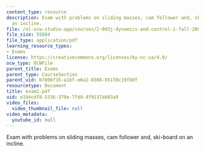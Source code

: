 ```yaml
---
content_type: resource
description: Exam with problems on sliding masses, cam follower and, ski-board on
  an incline.
file: /ol-ocw-studio-app/courses/2-003j-dynamics-and-control-i-fall-2007/e194cdf85336379e7fd94f9137a803a9_exam2.pdf
file_size: 55884
file_type: application/pdf
learning_resource_types:
- Exams
license: https://creativecommons.org/licenses/by-nc-sa/4.0/
ocw_type: OCWFile
parent_title: Exams
parent_type: CourseSection
parent_uid: b7806f35-a1bf-e6a2-0308-951f8c19f8df
resourcetype: Document
title: exam2.pdf
uid: e194cdf8-5336-379e-7fd9-4f9137a803a9
video_files:
  video_thumbnail_file: null
video_metadata:
  youtube_id: null
---
```

Exam with problems on sliding masses, cam follower and, ski-board on an incline.